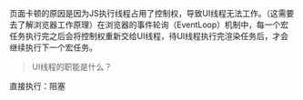 页面卡顿的原因是因为JS执行线程占用了控制权，导致UI线程无法工作。（这需要去了解浏览器工作原理）在浏览器的事件轮询（EventLoop）机制中，每一个宏任务执行完之后会将控制权重新交给UI线程，待UI线程执行完渲染任务后，才会继续执行下一个宏任务。

> UI线程的职能是什么？



直接执行：阻塞


